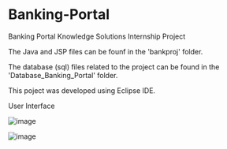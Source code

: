 # Banking-Portal
 Banking Portal Knowledge Solutions Internship Project
 
 The Java and JSP files can be founf in the 'bankproj' folder.
 
 The database (sql) files related to the project can be found in the 'Database_Banking_Portal' folder.

 This poject was developed using Eclipse IDE.
 
 User Interface
 
![image](https://user-images.githubusercontent.com/82995717/126037002-0a64221d-bf95-407d-a44b-bb4dce325681.png)

![image](https://user-images.githubusercontent.com/82995717/126037006-d697d0a2-fb65-490b-ad2e-014857798ea3.png)

